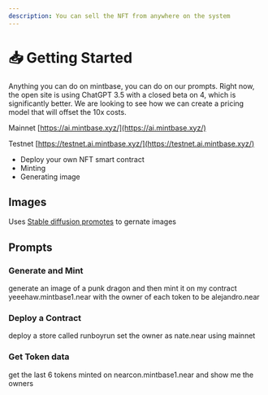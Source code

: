 ```yaml
---
description: You can sell the NFT from anywhere on the system
---
```


# 📥 Getting Started

Anything you can do on mintbase, you can do on our prompts. Right now, the open site is using ChatGPT 3.5 with a closed beta on 4, which is significantly better. We are looking to see how we can create a pricing model that will offset the 10x costs.

Mainnet [https://ai.mintbase.xyz/](https://ai.mintbase.xyz/)

Testnet [https://testnet.ai.mintbase.xyz/](https://testnet.ai.mintbase.xyz/)



* Deploy your own NFT smart contract&#x20;
* Minting&#x20;
* Generating image

## Images

Uses [Stable diffusion promotes](https://clipdrop.co/stable-diffusion?utm\_campaign=stable\_diffusion\_promo\&utm\_medium=cta\_button\&utm\_source=stability\_ai) to gernate images&#x20;

## Prompts

### Generate and Mint

generate an image of a punk dragon and then mint it on my contract yeeehaw.mintbase1.near with the owner of each token to be alejandro.near

### Deploy a Contract

deploy a store called runboyrun set the owner as nate.near using mainnet



### Get Token data

get the last 6 tokens minted on nearcon.mintbase1.near and show me the owners









